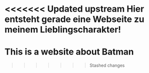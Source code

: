 <<<<<<< Updated upstream
Hier entsteht gerade eine Webseite zu meinem Lieblingscharakter!
=======
# This is a website about Batman

>>>>>>> Stashed changes
